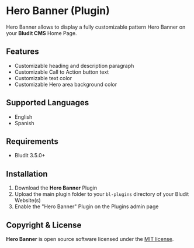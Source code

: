 Hero Banner (Plugin)
=========================================

Hero Banner allows to display a fully customizable pattern Hero Banner on your **Bludit CMS** Home Page.

Features
------------
- Customizable heading and description paragraph
- Customizable Call to Action button text
- Customizable text color
- Customizable Hero area background color

Supported Languages
------------
- English
- Spanish

Requirements
------------
-   Bludit 3.5.0+

Installation
------------
1. Download the **Hero Banner** Plugin
2. Upload the main plugin folder to your `bl-plugins` directory of your Bludit Website(s)
3. Enable the "Hero Banner" Plugin on the Plugins admin page

Copyright & License
-------------------
**Hero Banner** is open source software licensed under the [MIT license](https://opensource.org/licenses/MIT).